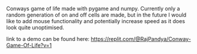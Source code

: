 Conways game of life made with pygame and numpy. Currently only a random
generation of on and off cells are made, but in the future I would like to add 
mouse functionality and potentially increase speed as it does look quite unoptimised.

link to a demo can be found here: https://replit.com/@RajPandya/Conway-Game-Of-Life?v=1
